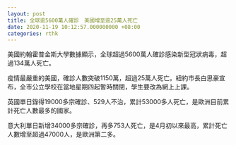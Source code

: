 ```yaml
---
layout: post
title: 全球逾5600萬人確診　美國增至逾25萬人死亡
date: 2020-11-19 10:12:57.000000000 +08:00
categories: rthk
---
```


美國約翰霍普金斯大學數據顯示，全球超過5600萬人確診感染新型冠狀病毒，超過134萬人死亡。

疫情最嚴重的美國，確診人數突破1150萬，超過25萬人死亡。紐約市長白思豪宣布，全市公立學校在當地星期四起暫時關閉，學生要改為網上上課。

英國單日錄得19000多宗確診、529人不治，累計53000多人死亡，是歐洲目前累計死亡人數最多的國家。

意大利單日新增34000多宗確診，再多753人死亡，是4月初以來最高，累計死亡人數增至超過47000人，是歐洲第二多。
